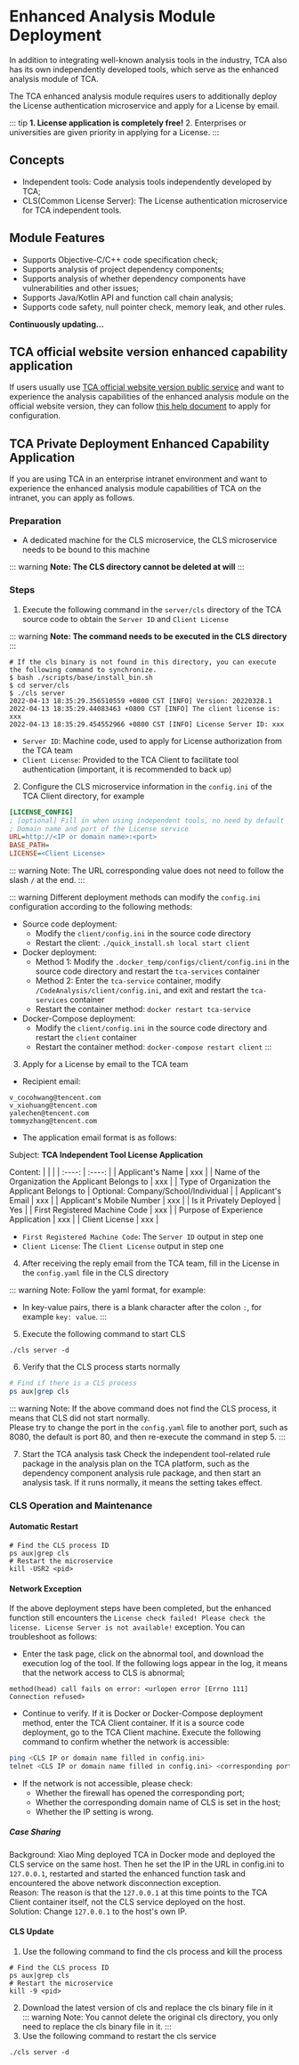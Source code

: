 # Enhanced Analysis Module Deployment

In addition to integrating well-known analysis tools in the industry, TCA also has its own independently developed tools, which serve as the enhanced analysis module of TCA.

The TCA enhanced analysis module requires users to additionally deploy the License authentication microservice and apply for a License by email.

::: tip
**1. License application is completely free!**
2. Enterprises or universities are given priority in applying for a License.
:::

## Concepts
- Independent tools: Code analysis tools independently developed by TCA;
- CLS(Common License Server): The License authentication microservice for TCA independent tools.

## Module Features
- Supports Objective-C/C++ code specification check;
- Supports analysis of project dependency components;
- Supports analysis of whether dependency components have vulnerabilities and other issues;
- Supports Java/Kotlin API and function call chain analysis;
- Supports code safety, null pointer check, memory leak, and other rules.

**Continuously updating...**

## TCA official website version enhanced capability application
If users usually use [TCA official website version public service](https://tca.tencent.com/) and want to experience the analysis capabilities of the enhanced analysis module on the official website version, they can follow [this help document](https://tca.tencent.com/document/zh/guide/%E5%AE%A2%E6%88%B7%E7%AB%AF%E6%8E%A5%E5%85%A5/License%E9%85%8D%E7%BD%AE.html) to apply for configuration.

## TCA Private Deployment Enhanced Capability Application
If you are using TCA in an enterprise intranet environment and want to experience the enhanced analysis module capabilities of TCA on the intranet, you can apply as follows.

### Preparation
- A dedicated machine for the CLS microservice, the CLS microservice needs to be bound to this machine

::: warning
**Note: The CLS directory cannot be deleted at will**
:::

### Steps
1. Execute the following command in the `server/cls` directory of the TCA source code to obtain the `Server ID` and `Client License`

::: warning
**Note: The command needs to be executed in the CLS directory**
:::

```shell
# If the cls binary is not found in this directory, you can execute the following command to synchronize.
$ bash ./scripts/base/install_bin.sh
$ cd server/cls
$ ./cls server
2022-04-13 18:35:29.356510559 +0800 CST [INFO] Version: 20220328.1
2022-04-13 18:35:29.44083463 +0800 CST [INFO] The client license is:
xxx
2022-04-13 18:35:29.454552966 +0800 CST [INFO] License Server ID: xxx
```
- `Server ID`: Machine code, used to apply for License authorization from the TCA team
- `Client License`: Provided to the TCA Client to facilitate tool authentication (important, it is recommended to back up)

2. Configure the CLS microservice information in the `config.ini` of the TCA Client directory, for example

```ini
[LICENSE_CONFIG]
; [optional] Fill in when using independent tools, no need by default
; Domain name and port of the License service
URL=http://<IP or domain name>:<port>
BASE_PATH=
LICENSE=<Client License>
```

::: warning
Note: The URL corresponding value does not need to follow the slash `/` at the end.
:::

::: warning
Different deployment methods can modify the `config.ini` configuration according to the following methods:

- Source code deployment:
  - Modify the `client/config.ini` in the source code directory
  - Restart the client: `./quick_install.sh local start client`
- Docker deployment:
  - Method 1: Modify the `.docker_temp/configs/client/config.ini` in the source code directory and restart the `tca-services` container
  - Method 2: Enter the `tca-service` container, modify `/CodeAnalysis/client/config.ini`, and exit and restart the `tca-services` container
  - Restart the container method: `docker restart tca-service`
- Docker-Compose deployment:
  - Modify the `client/config.ini` in the source code directory and restart the `client` container
  - Restart the container method: `docker-compose restart client`
:::

3. Apply for a License by email to the TCA team

- Recipient email:
```
v_cocohwang@tencent.com
v_xiohuang@tencent.com
yalechen@tencent.com
tommyzhang@tencent.com
```

- The application email format is as follows:

Subject: **TCA Independent Tool License Application**

Content:
| | | 
|  :----:  | :----:  |
| Applicant's Name  | xxx |
| Name of the Organization the Applicant Belongs to | xxx |
| Type of Organization the Applicant Belongs to | Optional: Company/School/Individual |
| Applicant's Email | xxx |
| Applicant's Mobile Number | xxx |
| Is it Privately Deployed | Yes |
| First Registered Machine Code | xxx |
| Purpose of Experience Application | xxx |
| Client License | xxx |

- `First Registered Machine Code`: The `Server ID` output in step one
- `Client License`: The `Client License` output in step one

4. After receiving the reply email from the TCA team, fill in the License in the `config.yaml` file in the CLS directory  

::: warning
Note: Follow the yaml format, for example:
- In key-value pairs, there is a blank character after the colon `:`, for example `key: value`.
:::

5. Execute the following command to start CLS

```shell
./cls server -d
```

6. Verify that the CLS process starts normally

```bash
# Find if there is a CLS process
ps aux|grep cls
```

::: warning
Note: If the above command does not find the CLS process, it means that CLS did not start normally.  
Please try to change the port in the `config.yaml` file to another port, such as 8080, the default is port 80, and then re-execute the command in step 5.
:::

7. Start the TCA analysis task
Check the independent tool-related rule package in the analysis plan on the TCA platform, such as the dependency component analysis rule package, and then start an analysis task. If it runs normally, it means the setting takes effect.

### CLS Operation and Maintenance
#### Automatic Restart
```shell
# Find the CLS process ID
ps aux|grep cls
# Restart the microservice
kill -USR2 <pid>
```

#### Network Exception
If the above deployment steps have been completed, but the enhanced function still encounters the `License check failed! Please check the license. License Server is not available!` exception. You can troubleshoot as follows:

- Enter the task page, click on the abnormal tool, and download the execution log of the tool. If the following logs appear in the log, it means that the network access to CLS is abnormal;
```log
method(head) call fails on error: <urlopen error [Errno 111] Connection refused>
```
- Continue to verify. If it is Docker or Docker-Compose deployment method, enter the TCA Client container. If it is a source code deployment, go to the TCA Client machine. Execute the following command to confirm whether the network is accessible:
```bash
ping <CLS IP or domain name filled in config.ini>
telnet <CLS IP or domain name filled in config.ini> <corresponding port>
```
- If the network is not accessible, please check:
  * Whether the firewall has opened the corresponding port;
  * Whether the corresponding domain name of CLS is set in the host;
  * Whether the IP setting is wrong.

##### Case Sharing
Background:
Xiao Ming deployed TCA in Docker mode and deployed the CLS service on the same host. Then he set the IP in the URL in config.ini to `127.0.0.1`, restarted and started the enhanced function task and encountered the above network disconnection exception.  
Reason:
The reason is that the `127.0.0.1` at this time points to the TCA Client container itself, not the CLS service deployed on the host.  
Solution:
Change `127.0.0.1` to the host's own IP.

#### CLS Update

1. Use the following command to find the cls process and kill the process
```shell
# Find the CLS process ID
ps aux|grep cls
# Restart the microservice
kill -9 <pid>
```
2. Download the latest version of cls and replace the cls binary file in it  
::: warning
Note: You cannot delete the original cls directory, you only need to replace the cls binary file in it.
:::
3. Use the following command to restart the cls service
```shell
./cls server -d
```
